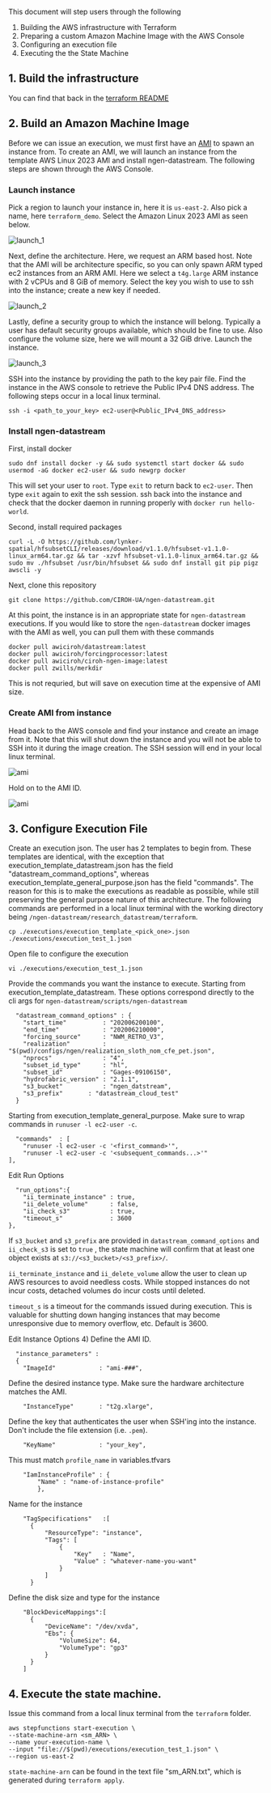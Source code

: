 This document will step users through the following
1) Building the AWS infrastructure with Terraform
2) Preparing a custom Amazon Machine Image with the AWS Console
3) Configuring an execution file
4) Executing the the State Machine

## 1. Build the infrastructure
You can find that back in the [terraform README](https://github.com/CIROH-UA/ngen-datastream/tree/main/research_datastream/terraform#build-aws-infrastructure)

## 2. Build an Amazon Machine Image
Before we can issue an execution, we must first have an [AMI](https://github.com/CIROH-UA/ngen-datastream/blob/main/research_datastream/terraform/AWS_BASICS.md#6-amazon-machine-images-amis) to spawn an instance from. To create an AMI, we will launch an instance from the template AWS Linux 2023 AMI and install ngen-datastream. The following steps are shown through the AWS Console.

### Launch instance
Pick a region to launch your instance in, here it is `us-east-2`. Also pick a name, here `terraform_demo`. Select the Amazon Linux 2023 AMI as seen below.

![launch_1](./images/launch_instance_1.jpg)

Next, define the architecture. Here, we request an ARM based host. Note that the AMI will be architecture specific, so you can only spawn ARM typed ec2 instances from an ARM AMI. Here we select a `t4g.large` ARM instance with 2 vCPUs and 8 GiB of memory. Select the key you wish to use to ssh into the instance; create a new key if needed.

![launch_2](./images/launch_instance_2.jpg)

Lastly, define a security group to which the instance will belong. Typically a user has default security groups available, which should be fine to use. Also configure the volume size, here we will mount a 32 GiB drive. Launch the instance.

![launch_3](./images/launch_instance_3.jpg)

SSH into the instance by providing the path to the key pair file. Find the instance in the AWS console to retrieve the Public IPv4 DNS address. The following steps occur in a local linux terminal. 
```
ssh -i <path_to_your_key> ec2-user@<Public_IPv4_DNS_address>
```

### Install ngen-datastream
First, install docker
```
sudo dnf install docker -y && sudo systemctl start docker && sudo usermod -aG docker ec2-user && sudo newgrp docker
```
This will set your user to `root`. Type `exit` to return back to `ec2-user`. Then type `exit` again to exit the ssh session. ssh back into the instance and check that the docker daemon in running properly with `docker run hello-world`.

Second, install required packages
```
curl -L -O https://github.com/lynker-spatial/hfsubsetCLI/releases/download/v1.1.0/hfsubset-v1.1.0-linux_arm64.tar.gz && tar -xzvf hfsubset-v1.1.0-linux_arm64.tar.gz && sudo mv ./hfsubset /usr/bin/hfsubset && sudo dnf install git pip pigz awscli -y
```

Next, clone this repository
```
git clone https://github.com/CIROH-UA/ngen-datastream.git
```

At this point, the instance is in an appropriate state for `ngen-datastream` executions. If you would like to store the `ngen-datastream` docker images with the AMI as well, you can pull them with these commands
```
docker pull awiciroh/datastream:latest
docker pull awiciroh/forcingprocessor:latest
docker pull awiciroh/ciroh-ngen-image:latest
docker pull zwills/merkdir
```
This is not requried, but will save on execution time at the expensive of AMI size.

### Create AMI from instance
Head back to the AWS console and find your instance and create an image from it. Note that this will shut down the instance and you will not be able to SSH into it during the image creation. The SSH session will end in your local linux terminal.

![ami](./images/create_AMI.jpg)

Hold on to the AMI ID.

![ami](./images/create_AMI2.jpg)

## 3. Configure Execution File
Create an execution json. The user has 2 templates to begin from. These templates are identical, with the exception that execution_template_datastream.json has the field "datastream_command_options", whereas execution_template_general_purpose.json has the field "commands". The reason for this is to make the executions as readable as possible, while still preserving the general purpose nature of this architecture. The following commands are performed in a local linux terminal with the working directory being `/ngen-datastream/research_datastream/terraform`. 

```
cp ./executions/execution_template_<pick_one>.json  ./executions/execution_test_1.json
```

Open file to configure the execution
```
vi ./executions/execution_test_1.json
```

Provide the commands you want the instance to execute. 
Starting from execution_template_datastream. These options correspond directly to the cli args for `ngen-datastream/scripts/ngen-datastream`
```
  "datastream_command_options" : {
    "start_time"          : "202006200100",
    "end_time"            : "202006210000",
    "forcing_source"      : "NWM_RETRO_V3",
    "realization"         : "$(pwd)/configs/ngen/realization_sloth_nom_cfe_pet.json",
    "nprocs"              : "4",
    "subset_id_type"      : "hl",
    "subset_id"           : "Gages-09106150",
    "hydrofabric_version" : "2.1.1",
    "s3_bucket"           : "ngen_datstream",
    "s3_prefix"       : "datastream_cloud_test"
  }
```

Starting from execution_template_general_purpose. Make sure to wrap commands in `runuser -l ec2-user -c`.
```
  "commands"  : [
    "runuser -l ec2-user -c '<first_command>'",
    "runuser -l ec2-user -c '<subsequent_commands...>'"
],
```

Edit Run Options
```
  "run_options":{
    "ii_terminate_instance" : true,
    "ii_delete_volume"      : false,
    "ii_check_s3"           : true,
    "timeout_s"             : 3600
},
```
If `s3_bucket` and `s3_prefix` are provided in `datastream_command_options` and `ii_check_s3` is set to `true` , the state machine will confirm that at least one object exists at `s3://<s3_bucket>/<s3_prefix>/`. 

`ii_terminate_instance` and `ii_delete_volume` allow the user to clean up AWS resources to avoid needless costs. While stopped instances do not incur costs, detached volumes do incur costs until deleted. 

`timeout_s` is a timeout for the commands issued during execution. This is valuable for shutting down hanging instances that may become unresponsive due to memory overflow, etc. Default is 3600.

Edit Instance Options
4) Define the AMI ID. 
```
  "instance_parameters" :
  {
    "ImageId"            : "ami-###",
```
Define the desired instance type. Make sure the hardware architecture matches the AMI.
```
    "InstanceType"       : "t2g.xlarge",
```
Define the key that authenticates the user when SSH'ing into the instance. Don't include the file extension (i.e. `.pem`).  
```
    "KeyName"            : "your_key",
```
This must match `profile_name` in variables.tfvars
```
    "IamInstanceProfile" : {
        "Name" : "name-of-instance-profile"
        },
```
Name for the instance
```
    "TagSpecifications"   :[
      {
          "ResourceType": "instance",
          "Tags": [
              {
                  "Key"   : "Name",
                  "Value" : "whatever-name-you-want"
              }
          ]
      }
```
Define the disk size and type for the instance
```
    "BlockDeviceMappings":[
      {
          "DeviceName": "/dev/xvda",  
          "Ebs": {
              "VolumeSize": 64,
              "VolumeType": "gp3"  
          }
      }
    ]
```

## 4. Execute the state machine. 
Issue this command from a local linux terminal from the `terraform` folder.
```
aws stepfunctions start-execution \
--state-machine-arn <sm_ARN> \
--name your-execution-name \
--input "file://$(pwd)/executions/execution_test_1.json" \
--region us-east-2
```

`state-machine-arn` can be found in the text file "sm_ARN.txt", which is generated during `terraform apply`.
